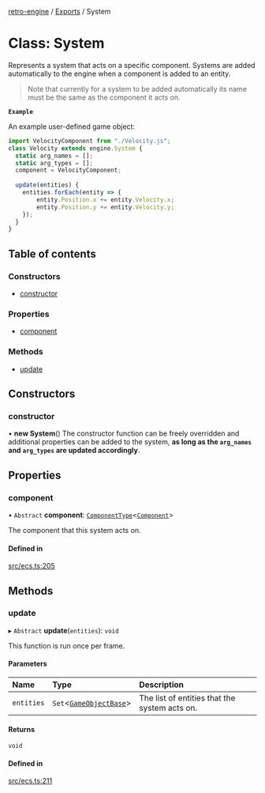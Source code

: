 [retro-engine](../README.md) / [Exports](../modules.md) / System

# Class: System
Represents a system that acts on a specific component. Systems are added automatically to the engine when a component is added to an entity.
> Note that currently for a system to be added automatically its name must be the same as the component it acts on.

**`Example`**

An example user-defined game object:
```js
import VelocityComponent from "./Velocity.js";
class Velocity extends engine.System {
  static arg_names = [];
  static arg_types = [];
  component = VelocityComponent;
  
  update(entities) {
    entities.forEach(entity => {
        entity.Position.x += entity.Velocity.x;
        entity.Position.y += entity.Velocity.y;
    });
  }
}
```


## Table of contents

### Constructors

- [constructor](System.md#constructor)

### Properties

- [component](System.md#component)

### Methods

- [update](System.md#update)

## Constructors

### constructor

• **new System**()
The constructor function can be freely overridden and additional properties can be added to the system, **as long as the `arg_names` and `arg_types` are updated accordingly**.

## Properties

### component

• `Abstract` **component**: [`ComponentType`](../modules.md#componenttype)<[`Component`](Component.md)\>

The component that this system acts on.

#### Defined in

[src/ecs.ts:205](https://github.com/SLYGM/RetroEngineTM/blob/7ef0169/engine/src/ecs.ts#L205)

## Methods

### update

▸ `Abstract` **update**(`entities`): `void`

This function is run once per frame.

#### Parameters

| Name | Type | Description |
| :------ | :------ | :------ |
| `entities` | `Set`<[`GameObjectBase`](GameObjectBase.md)\> | The list of entities that the system acts on. |

#### Returns

`void`

#### Defined in

[src/ecs.ts:211](https://github.com/SLYGM/RetroEngineTM/blob/7ef0169/engine/src/ecs.ts#L211)

